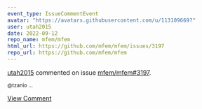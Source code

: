 ```yaml
---
event_type: IssueCommentEvent
avatar: "https://avatars.githubusercontent.com/u/113109669?"
user: utah2015
date: 2022-09-12
repo_name: mfem/mfem
html_url: https://github.com/mfem/mfem/issues/3197
repo_url: https://github.com/mfem/mfem
---
```


<a href='https://github.com/utah2015' target='_blank'>utah2015</a> commented on issue <a href='https://github.com/mfem/mfem/issues/3197' target='_blank'>mfem/mfem#3197</a>.

<small>@tzanio ...</small>

<a href='https://github.com/mfem/mfem/issues/3197' target='_blank'>View Comment</a>